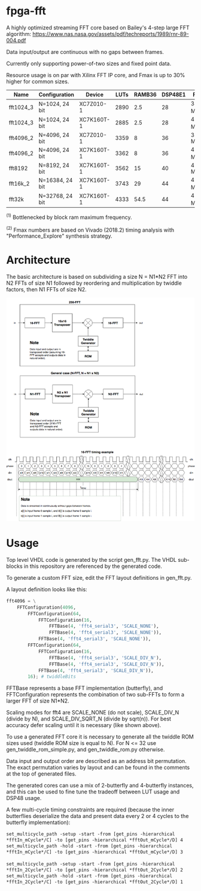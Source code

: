 # fpga-fft
A highly optimized streaming FFT core based on Bailey's 4-step large FFT algorithm: https://www.nas.nasa.gov/assets/pdf/techreports/1989/rnr-89-004.pdf

Data input/output are continuous with no gaps between frames.

Currently only supporting power-of-two sizes and fixed point data.

Resource usage is on par with Xilinx FFT IP core, and Fmax is up to 30% higher for common sizes.

| Name      | Configuration    | Device      | LUTs | RAMB36  | DSP48E1 | Fmax     |
| --------- | ---------------- | ----------- | ---- | ------- | ------- | -------- |
| fft1024_3 | N=1024, 24 bit   | XC7Z010-1   | 2890 | 2.5     | 28      | 388 MHz<sup>(1)</sup> |
| fft1024_3 | N=1024, 24 bit   | XC7K160T-1  | 2885 | 2.5     | 28      | 458 MHz<sup>(1)</sup> |
| fft4096_2 | N=4096, 24 bit   | XC7Z010-1   | 3359 | 8       | 36      | 380 MHz  |
| fft4096_2 | N=4096, 24 bit   | XC7K160T-1  | 3362 | 8       | 36      | 458 MHz<sup>(1)</sup> |
| fft8192   | N=8192, 24 bit   | XC7K160T-1  | 3562 | 15      | 40      | 455 MHz |
| fft16k_2  | N=16384, 24 bit  | XC7K160T-1  | 3743 | 29      | 44      | 458 MHz<sup>(1)</sup> |
| fft32k    | N=32768, 24 bit  | XC7K160T-1  | 4333 | 54.5    | 44      | 458 MHz<sup>(1)</sup> |

<sup>(1)</sup> Bottlenecked by block ram maximum frequency.

<sup>(2)</sup> Fmax numbers are based on Vivado (2018.2) timing analysis with "Performance_Explore" synthesis strategy.

# Architecture
The basic architecture is based on subdividing a size N = N1*N2 FFT into N2 FFTs of size N1 followed by reordering and multiplication by twiddle factors, then N1 FFTs of size N2.

![block diagram](overview.png)

# Usage
Top level VHDL code is generated by the script gen_fft.py. The VHDL sub-blocks in this repository are referenced by the generated code.

To generate a custom FFT size, edit the FFT layout definitions in gen_fft.py.

A layout definition looks like this:
```python
fft4096 = \
	FFTConfiguration(4096,
		FFTConfiguration(64,
			FFTConfiguration(16, 
				FFTBase(4, 'fft4_serial3', 'SCALE_NONE'),
				FFTBase(4, 'fft4_serial3', 'SCALE_NONE')),
			FFTBase(4, 'fft4_serial3', 'SCALE_NONE')),
		FFTConfiguration(64,
			FFTConfiguration(16, 
				FFTBase(4, 'fft4_serial3', 'SCALE_DIV_N'),
				FFTBase(4, 'fft4_serial3', 'SCALE_DIV_N')),
			FFTBase(4, 'fft4_serial3', 'SCALE_DIV_N')),
		16); # twiddleBits
```
FFTBase represents a base FFT implementation (butterfly), and FFTConfiguration represents the combination of two sub-FFTs to form a larger FFT of size N1*N2.

Scaling modes for fft4 are SCALE_NONE (do not scale), SCALE_DIV_N (divide by N), and SCALE_DIV_SQRT_N (divide by sqrt(n)). For best accuracy defer scaling until it is necessary (like shown above).

To use a generated FFT core it is necessary to generate all the twiddle ROM sizes used (twiddle ROM size is equal to N). For N <= 32 use gen_twiddle_rom_simple.py, and gen_twiddle_rom.py otherwise.

Data input and output order are described as an address bit permutation. The exact permutation varies by layout and can be found in the comments at the top of generated files.

The generated cores can use a mix of 2-butterfly and 4-butterfly instances, and this can be used to fine tune the tradeoff between LUT usage and DSP48 usage.

A few multi-cycle timing constraints are required (because the inner butterflies deserialize the data and present data every 2 or 4 cycles to the butterfly implementation):
```
set_multicycle_path -setup -start -from [get_pins -hierarchical *fftIn_mCycle*/C] -to [get_pins -hierarchical *fftOut_mCycle*/D] 4
set_multicycle_path -hold -start -from [get_pins -hierarchical *fftIn_mCycle*/C] -to [get_pins -hierarchical *fftOut_mCycle*/D] 3

set_multicycle_path -setup -start -from [get_pins -hierarchical *fftIn_2Cycle*/C] -to [get_pins -hierarchical *fftOut_2Cycle*/D] 2
set_multicycle_path -hold -start -from [get_pins -hierarchical *fftIn_2Cycle*/C] -to [get_pins -hierarchical *fftOut_2Cycle*/D] 1
```

